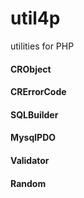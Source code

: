 # util4p
utilities for PHP

#### CRObject

#### CRErrorCode

#### SQLBuilder

#### MysqlPDO

#### Validator

#### Random
